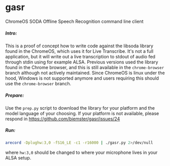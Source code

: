 # gasr
ChromeOS SODA Offline Speech Recognition command line client

##### Intro:
This is a proof of concept how to write code against the libsoda library found in the ChromeOS, which uses it for Live Transcribe.
It's not a full application, but it will write out a live transcription to stdout of audio fed through stdin using for example ALSA.
Previous versions used the library found in the Chrome browser, and this is still available in the `chrome-browser` branch although
not actively maintained. Since ChromeOS is linux under the hood, Windows is not supported anymore and users requiring this should
use the `chrome-browser` branch.

##### Prepare:
Use the `prep.py` script to download the library for your platform and the model language of your choosing. If your platform is not
available, please respond in https://github.com/biemster/gasr/issues/24

##### Run:
```bash
arecord -Dplughw:3,0 -fS16_LE -c1 -r16000 | ./gasr.py 2>/dev/null
```
where `hw:3,0` should be changed to where your microphone lives in your ALSA setup.

